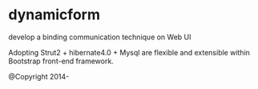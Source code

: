 dynamicform
===========

develop a binding communication technique on Web UI

Adopting Strut2 + hibernate4.0 + Mysql are flexible and extensible within Bootstrap front-end framework.

@Copyright 2014-
